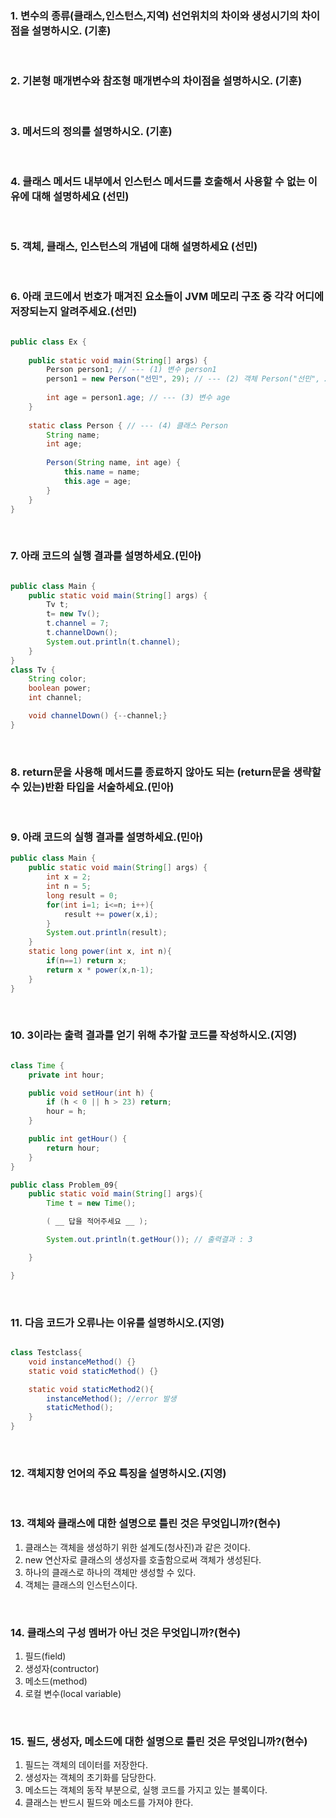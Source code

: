 ### 1. 변수의 종류(클래스,인스턴스,지역) 선언위치의 차이와 생성시기의 차이점을 설명하시오. (기훈)

<br>

### 2. 기본형 매개변수와 참조형 매개변수의 차이점을 설명하시오. (기훈)

<br>

### 3. 메서드의 정의를 설명하시오. (기훈) 

<br>

### 4. 클래스 메서드 내부에서 인스턴스 메서드를 호출해서 사용할 수 없는 이유에 대해 설명하세요 (선민)

<br>

### 5. 객체, 클래스, 인스턴스의 개념에 대해 설명하세요 (선민)

<br>

### 6. 아래 코드에서 번호가 매겨진 요소들이 JVM 메모리 구조 중 각각 어디에 저장되는지 알려주세요.(선민)
```java

public class Ex {
    
    public static void main(String[] args) {
        Person person1; // --- (1) 변수 person1
        person1 = new Person("선민", 29); // --- (2) 객체 Person("선민", 29);
        
        int age = person1.age; // --- (3) 변수 age
    }
    
    static class Person { // --- (4) 클래스 Person
        String name;
        int age;
        
        Person(String name, int age) {
            this.name = name;
            this.age = age;
        }
    }
}
```

<br>

### 7. 아래 코드의 실행 결과를 설명하세요.(민아)
```java

public class Main {
    public static void main(String[] args) {
        Tv t;
        t= new Tv();
        t.channel = 7;
        t.channelDown();
        System.out.println(t.channel);
    }
}
class Tv {
    String color;
    boolean power;
    int channel;

    void channelDown() {--channel;}
}
```

<br>

### 8. return문을 사용해 메서드를 종료하지 않아도 되는 (return문을 생략할 수 있는)반환 타입을 서술하세요.(민아)

<br>

### 9. 아래 코드의 실행 결과를 설명하세요.(민아)
```java
public class Main {
    public static void main(String[] args) {
        int x = 2;
        int n = 5;
        long result = 0;
        for(int i=1; i<=n; i++){
            result += power(x,i);
        }
        System.out.println(result);
    }
    static long power(int x, int n){
        if(n==1) return x;
        return x * power(x,n-1);
    }
}
```

<br>

### 10. 3이라는 출력 결과를 얻기 위해 추가할 코드를 작성하시오.(지영) 

```java

class Time {
    private int hour;

    public void setHour(int h) {
        if (h < 0 || h > 23) return;
        hour = h;
    }

    public int getHour() {
        return hour;
    }
}

public class Problem_09{
    public static void main(String[] args){
        Time t = new Time();

        ( __ 답을 적어주세요 __ );

        System.out.println(t.getHour()); // 출력결과 : 3

    }

}

```

<br>


### 11. 다음 코드가 오류나는 이유를 설명하시오.(지영)

```java

class Testclass{
    void instanceMethod() {}
    static void staticMethod() {}

    static void staticMethod2(){
        instanceMethod(); //error 발생
        staticMethod();
    }
}

```
<br>

### 12. 객체지향 언어의 주요 특징을 설명하시오.(지영)


<br>

### 13. 객체와 클래스에 대한 설명으로 틀린 것은 무엇입니까?(현수)

1) 클래스는 객체을 생성하기 위한 설계도(청사진)과 같은 것이다.
2) new 연산자로 클래스의 생성자를 호출함으로써 객체가 생성된다.
3) 하나의 클래스로 하나의 객체만 생성할 수 있다.
4) 객체는 클래스의 인스턴스이다.


<br>

### 14. 클래스의 구성 멤버가 아닌 것은 무엇입니까?(현수)

1) 필드(field)
2) 생성자(contructor)
3) 메소드(method)
4) 로컬 변수(local variable)


<br>

### 15. 필드, 생성자, 메소드에 대한 설명으로 틀린 것은 무엇입니까?(현수)

1) 필드는 객체의 데이터를 저장한다.
2) 생성자는 객체의 초기화를 담당한다.
3) 메소드는 객체의 동작 부분으로, 실행 코드를 가지고 있는 블록이다.
4) 클래스는 반드시 필드와 메소드를 가져야 한다.


<br>

